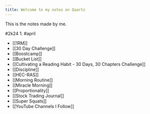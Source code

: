 ```yaml
---
title: Welcome to my notes on Quartz
---
```

This is the notes made by me.

#2k24 
	1. #april 

- [[1RM]]
- [[30 Day Challenge]]
- [[Boostcamp]]
- [[Bucket List]]
- [[Cultivating a Reading Habit - 30 Days, 30 Chapters Challenge]]
- [[Discipline]]
- [[HEC-RAS]]
- [[Morning Routine]]
- [[Miracle Morning]]
- [[Proportionality]]
- [[Stock Trading Journal]]
- [[Super Squats]]
- [[YouTube Channels I Follow]]
